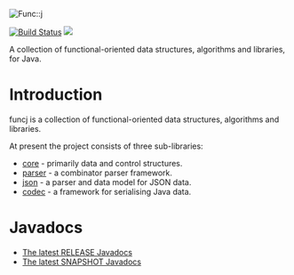 ![Func::j](https://github.com/typemeta/funcj/blob/master/resources/funcj.png)

[![Build Status](https://travis-ci.org/typemeta/funcj.svg?branch=master)](https://travis-ci.org/typemeta/funcj) [<img src="https://img.shields.io/maven-central/v/org.typemeta/funcj.svg"/>](https://search.maven.org/#search%7Cga%7C1%7Cfuncj)

A collection of functional-oriented data structures, algorithms and libraries, for Java.

# Introduction

funcj is a collection of functional-oriented data structures, algorithms and libraries.

At present the project consists of three sub-libraries:

* [core](https://github.com/typemeta/funcj/tree/master/core) - primarily data and control structures.
* [parser](https://github.com/typemeta/funcj/tree/master/parser) - a combinator parser framework.
* [json](https://github.com/typemeta/funcj/tree/master/json) - a parser and data model for JSON data.
* [codec](https://github.com/typemeta/funcj/tree/master/codec) - a framework for serialising Java data.

# Javadocs

* [The latest RELEASE Javadocs](https://typemeta.github.io/funcj/0.6.3/apidocs/index.html)
* [The latest SNAPSHOT Javadocs](https://typemeta.github.io/funcj/snapshot/apidocs/index.html)
